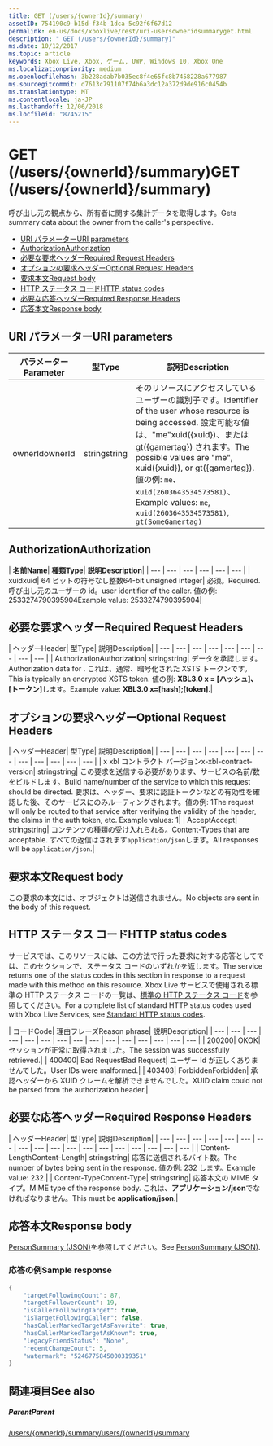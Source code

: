 ```yaml
---
title: GET (/users/{ownerId}/summary)
assetID: 754190c9-b15d-f34b-1dca-5c92f6f67d12
permalink: en-us/docs/xboxlive/rest/uri-usersowneridsummaryget.html
description: " GET (/users/{ownerId}/summary)"
ms.date: 10/12/2017
ms.topic: article
keywords: Xbox Live, Xbox, ゲーム, UWP, Windows 10, Xbox One
ms.localizationpriority: medium
ms.openlocfilehash: 3b228adab7b035ec8f4e65fc8b7458228a677987
ms.sourcegitcommit: d7613c791107f74b6a3dc12a372d9de916c0454b
ms.translationtype: MT
ms.contentlocale: ja-JP
ms.lasthandoff: 12/06/2018
ms.locfileid: "8745215"
---
```

# <a name="get-usersowneridsummary"></a><span data-ttu-id="8e6b2-104">GET (/users/{ownerId}/summary)</span><span class="sxs-lookup"><span data-stu-id="8e6b2-104">GET (/users/{ownerId}/summary)</span></span>
<span data-ttu-id="8e6b2-105">呼び出し元の観点から、所有者に関する集計データを取得します。</span><span class="sxs-lookup"><span data-stu-id="8e6b2-105">Gets summary data about the owner from the caller's perspective.</span></span>

  * [<span data-ttu-id="8e6b2-106">URI パラメーター</span><span class="sxs-lookup"><span data-stu-id="8e6b2-106">URI parameters</span></span>](#ID4EQ)
  * [<span data-ttu-id="8e6b2-107">Authorization</span><span class="sxs-lookup"><span data-stu-id="8e6b2-107">Authorization</span></span>](#ID4E2)
  * [<span data-ttu-id="8e6b2-108">必要な要求ヘッダー</span><span class="sxs-lookup"><span data-stu-id="8e6b2-108">Required Request Headers</span></span>](#ID4EBC)
  * [<span data-ttu-id="8e6b2-109">オプションの要求ヘッダー</span><span class="sxs-lookup"><span data-stu-id="8e6b2-109">Optional Request Headers</span></span>](#ID4EHD)
  * [<span data-ttu-id="8e6b2-110">要求本文</span><span class="sxs-lookup"><span data-stu-id="8e6b2-110">Request body</span></span>](#ID4EXE)
  * [<span data-ttu-id="8e6b2-111">HTTP ステータス コード</span><span class="sxs-lookup"><span data-stu-id="8e6b2-111">HTTP status codes</span></span>](#ID4ECF)
  * [<span data-ttu-id="8e6b2-112">必要な応答ヘッダー</span><span class="sxs-lookup"><span data-stu-id="8e6b2-112">Required Response Headers</span></span>](#ID4EZG)
  * [<span data-ttu-id="8e6b2-113">応答本文</span><span class="sxs-lookup"><span data-stu-id="8e6b2-113">Response body</span></span>](#ID4EGAAC)

<a id="ID4EQ"></a>


## <a name="uri-parameters"></a><span data-ttu-id="8e6b2-114">URI パラメーター</span><span class="sxs-lookup"><span data-stu-id="8e6b2-114">URI parameters</span></span>

| <span data-ttu-id="8e6b2-115">パラメーター</span><span class="sxs-lookup"><span data-stu-id="8e6b2-115">Parameter</span></span>| <span data-ttu-id="8e6b2-116">型</span><span class="sxs-lookup"><span data-stu-id="8e6b2-116">Type</span></span>| <span data-ttu-id="8e6b2-117">説明</span><span class="sxs-lookup"><span data-stu-id="8e6b2-117">Description</span></span>|
| --- | --- | --- |
| <span data-ttu-id="8e6b2-118">ownerId</span><span class="sxs-lookup"><span data-stu-id="8e6b2-118">ownerId</span></span>| <span data-ttu-id="8e6b2-119">string</span><span class="sxs-lookup"><span data-stu-id="8e6b2-119">string</span></span>| <span data-ttu-id="8e6b2-120">そのリソースにアクセスしているユーザーの識別子です。</span><span class="sxs-lookup"><span data-stu-id="8e6b2-120">Identifier of the user whose resource is being accessed.</span></span> <span data-ttu-id="8e6b2-121">設定可能な値は、"me"xuid({xuid})、または gt({gamertag}) されます。</span><span class="sxs-lookup"><span data-stu-id="8e6b2-121">The possible values are "me", xuid({xuid}), or gt({gamertag}).</span></span> <span data-ttu-id="8e6b2-122">値の例: <code>me</code>、 <code>xuid(2603643534573581)</code>、</span><span class="sxs-lookup"><span data-stu-id="8e6b2-122">Example values: <code>me</code>, <code>xuid(2603643534573581)</code>,</span></span> <code>gt(SomeGamertag)</code>|

<a id="ID4E2"></a>


## <a name="authorization"></a><span data-ttu-id="8e6b2-123">Authorization</span><span class="sxs-lookup"><span data-stu-id="8e6b2-123">Authorization</span></span>

| <b><span data-ttu-id="8e6b2-124">名前</span><span class="sxs-lookup"><span data-stu-id="8e6b2-124">Name</span></span></b>| <b><span data-ttu-id="8e6b2-125">種類</span><span class="sxs-lookup"><span data-stu-id="8e6b2-125">Type</span></span></b>| <b><span data-ttu-id="8e6b2-126">説明</span><span class="sxs-lookup"><span data-stu-id="8e6b2-126">Description</span></span></b>|
| --- | --- | --- | --- | --- | --- |
| <span data-ttu-id="8e6b2-127">xuid</span><span class="sxs-lookup"><span data-stu-id="8e6b2-127">xuid</span></span>| <span data-ttu-id="8e6b2-128">64 ビットの符号なし整数</span><span class="sxs-lookup"><span data-stu-id="8e6b2-128">64-bit unsigned integer</span></span>| <span data-ttu-id="8e6b2-129">必須。</span><span class="sxs-lookup"><span data-stu-id="8e6b2-129">Required.</span></span> <span data-ttu-id="8e6b2-130">呼び出し元のユーザーの id。</span><span class="sxs-lookup"><span data-stu-id="8e6b2-130">user identifier of the caller.</span></span> <span data-ttu-id="8e6b2-131">値の例: 2533274790395904</span><span class="sxs-lookup"><span data-stu-id="8e6b2-131">Example value: 2533274790395904</span></span>|

<a id="ID4EBC"></a>


## <a name="required-request-headers"></a><span data-ttu-id="8e6b2-132">必要な要求ヘッダー</span><span class="sxs-lookup"><span data-stu-id="8e6b2-132">Required Request Headers</span></span>

| <span data-ttu-id="8e6b2-133">ヘッダー</span><span class="sxs-lookup"><span data-stu-id="8e6b2-133">Header</span></span>| <span data-ttu-id="8e6b2-134">型</span><span class="sxs-lookup"><span data-stu-id="8e6b2-134">Type</span></span>| <span data-ttu-id="8e6b2-135">説明</span><span class="sxs-lookup"><span data-stu-id="8e6b2-135">Description</span></span>|
| --- | --- | --- | --- | --- | --- | --- | --- | --- |
| <span data-ttu-id="8e6b2-136">Authorization</span><span class="sxs-lookup"><span data-stu-id="8e6b2-136">Authorization</span></span>| <span data-ttu-id="8e6b2-137">string</span><span class="sxs-lookup"><span data-stu-id="8e6b2-137">string</span></span>| <span data-ttu-id="8e6b2-138">データを承認します。</span><span class="sxs-lookup"><span data-stu-id="8e6b2-138">Authorization data for .</span></span> <span data-ttu-id="8e6b2-139">これは、通常、暗号化された XSTS トークンです。</span><span class="sxs-lookup"><span data-stu-id="8e6b2-139">This is typically an encrypted XSTS token.</span></span> <span data-ttu-id="8e6b2-140">値の例: <b>XBL3.0 x = [ハッシュ]、[トークン]</b>します。</span><span class="sxs-lookup"><span data-stu-id="8e6b2-140">Example value: <b>XBL3.0 x=[hash];[token]</b>.</span></span>|

<a id="ID4EHD"></a>


## <a name="optional-request-headers"></a><span data-ttu-id="8e6b2-141">オプションの要求ヘッダー</span><span class="sxs-lookup"><span data-stu-id="8e6b2-141">Optional Request Headers</span></span>

| <span data-ttu-id="8e6b2-142">ヘッダー</span><span class="sxs-lookup"><span data-stu-id="8e6b2-142">Header</span></span>| <span data-ttu-id="8e6b2-143">型</span><span class="sxs-lookup"><span data-stu-id="8e6b2-143">Type</span></span>| <span data-ttu-id="8e6b2-144">説明</span><span class="sxs-lookup"><span data-stu-id="8e6b2-144">Description</span></span>|
| --- | --- | --- | --- | --- | --- | --- | --- | --- | --- | --- | --- |
| <span data-ttu-id="8e6b2-145">x xbl コントラクト バージョン</span><span class="sxs-lookup"><span data-stu-id="8e6b2-145">x-xbl-contract-version</span></span>| <span data-ttu-id="8e6b2-146">string</span><span class="sxs-lookup"><span data-stu-id="8e6b2-146">string</span></span>| <span data-ttu-id="8e6b2-147">この要求を送信する必要があります、サービスの名前/数をビルドします。</span><span class="sxs-lookup"><span data-stu-id="8e6b2-147">Build name/number of the service to which this request should be directed.</span></span> <span data-ttu-id="8e6b2-148">要求は、ヘッダー、要求に認証トークンなどの有効性を確認した後、そのサービスにのみルーティングされます。値の例: 1</span><span class="sxs-lookup"><span data-stu-id="8e6b2-148">The request will only be routed to that service after verifying the validity of the header, the claims in the auth token, etc. Example values: 1</span></span>|
| <span data-ttu-id="8e6b2-149">Accept</span><span class="sxs-lookup"><span data-stu-id="8e6b2-149">Accept</span></span>| <span data-ttu-id="8e6b2-150">string</span><span class="sxs-lookup"><span data-stu-id="8e6b2-150">string</span></span>| <span data-ttu-id="8e6b2-151">コンテンツの種類の受け入れられる。</span><span class="sxs-lookup"><span data-stu-id="8e6b2-151">Content-Types that are acceptable.</span></span> <span data-ttu-id="8e6b2-152">すべての返信はされます<code>application/json</code>します。</span><span class="sxs-lookup"><span data-stu-id="8e6b2-152">All responses will be <code>application/json</code>.</span></span>|

<a id="ID4EXE"></a>


## <a name="request-body"></a><span data-ttu-id="8e6b2-153">要求本文</span><span class="sxs-lookup"><span data-stu-id="8e6b2-153">Request body</span></span>

<span data-ttu-id="8e6b2-154">この要求の本文には、オブジェクトは送信されません。</span><span class="sxs-lookup"><span data-stu-id="8e6b2-154">No objects are sent in the body of this request.</span></span>

<a id="ID4ECF"></a>


## <a name="http-status-codes"></a><span data-ttu-id="8e6b2-155">HTTP ステータス コード</span><span class="sxs-lookup"><span data-stu-id="8e6b2-155">HTTP status codes</span></span>

<span data-ttu-id="8e6b2-156">サービスでは、このリソースには、この方法で行った要求に対する応答としてでは、このセクションで、ステータス コードのいずれかを返します。</span><span class="sxs-lookup"><span data-stu-id="8e6b2-156">The service returns one of the status codes in this section in response to a request made with this method on this resource.</span></span> <span data-ttu-id="8e6b2-157">Xbox Live サービスで使用される標準の HTTP ステータス コードの一覧は、[標準の HTTP ステータス コード](../../additional/httpstatuscodes.md)を参照してください。</span><span class="sxs-lookup"><span data-stu-id="8e6b2-157">For a complete list of standard HTTP status codes used with Xbox Live Services, see [Standard HTTP status codes](../../additional/httpstatuscodes.md).</span></span>

| <span data-ttu-id="8e6b2-158">コード</span><span class="sxs-lookup"><span data-stu-id="8e6b2-158">Code</span></span>| <span data-ttu-id="8e6b2-159">理由フレーズ</span><span class="sxs-lookup"><span data-stu-id="8e6b2-159">Reason phrase</span></span>| <span data-ttu-id="8e6b2-160">説明</span><span class="sxs-lookup"><span data-stu-id="8e6b2-160">Description</span></span>|
| --- | --- | --- | --- | --- | --- | --- | --- | --- | --- | --- | --- | --- | --- | --- |
| <span data-ttu-id="8e6b2-161">200</span><span class="sxs-lookup"><span data-stu-id="8e6b2-161">200</span></span>| <span data-ttu-id="8e6b2-162">OK</span><span class="sxs-lookup"><span data-stu-id="8e6b2-162">OK</span></span>| <span data-ttu-id="8e6b2-163">セッションが正常に取得されました。</span><span class="sxs-lookup"><span data-stu-id="8e6b2-163">The session was successfully retrieved.</span></span>|
| <span data-ttu-id="8e6b2-164">400</span><span class="sxs-lookup"><span data-stu-id="8e6b2-164">400</span></span>| <span data-ttu-id="8e6b2-165">Bad Request</span><span class="sxs-lookup"><span data-stu-id="8e6b2-165">Bad Request</span></span>| <span data-ttu-id="8e6b2-166">ユーザー Id が正しくありませんでした。</span><span class="sxs-lookup"><span data-stu-id="8e6b2-166">User IDs were malformed.</span></span>|
| <span data-ttu-id="8e6b2-167">403</span><span class="sxs-lookup"><span data-stu-id="8e6b2-167">403</span></span>| <span data-ttu-id="8e6b2-168">Forbidden</span><span class="sxs-lookup"><span data-stu-id="8e6b2-168">Forbidden</span></span>| <span data-ttu-id="8e6b2-169">承認ヘッダーから XUID クレームを解析できませんでした。</span><span class="sxs-lookup"><span data-stu-id="8e6b2-169">XUID claim could not be parsed from the authorization header.</span></span>|

<a id="ID4EZG"></a>


## <a name="required-response-headers"></a><span data-ttu-id="8e6b2-170">必要な応答ヘッダー</span><span class="sxs-lookup"><span data-stu-id="8e6b2-170">Required Response Headers</span></span>

| <span data-ttu-id="8e6b2-171">ヘッダー</span><span class="sxs-lookup"><span data-stu-id="8e6b2-171">Header</span></span>| <span data-ttu-id="8e6b2-172">型</span><span class="sxs-lookup"><span data-stu-id="8e6b2-172">Type</span></span>| <span data-ttu-id="8e6b2-173">説明</span><span class="sxs-lookup"><span data-stu-id="8e6b2-173">Description</span></span>|
| --- | --- | --- | --- | --- | --- | --- | --- | --- | --- | --- | --- | --- | --- | --- | --- | --- | --- |
| <span data-ttu-id="8e6b2-174">Content-Length</span><span class="sxs-lookup"><span data-stu-id="8e6b2-174">Content-Length</span></span>| <span data-ttu-id="8e6b2-175">string</span><span class="sxs-lookup"><span data-stu-id="8e6b2-175">string</span></span>| <span data-ttu-id="8e6b2-176">応答に送信されるバイト数。</span><span class="sxs-lookup"><span data-stu-id="8e6b2-176">The number of bytes being sent in the response.</span></span> <span data-ttu-id="8e6b2-177">値の例: 232 します。</span><span class="sxs-lookup"><span data-stu-id="8e6b2-177">Example value: 232.</span></span>|
| <span data-ttu-id="8e6b2-178">Content-Type</span><span class="sxs-lookup"><span data-stu-id="8e6b2-178">Content-Type</span></span>| <span data-ttu-id="8e6b2-179">string</span><span class="sxs-lookup"><span data-stu-id="8e6b2-179">string</span></span>| <span data-ttu-id="8e6b2-180">応答本文の MIME タイプ。</span><span class="sxs-lookup"><span data-stu-id="8e6b2-180">MIME type of the response body.</span></span> <span data-ttu-id="8e6b2-181">これは、<b>アプリケーション/json</b>でなければなりません。</span><span class="sxs-lookup"><span data-stu-id="8e6b2-181">This must be <b>application/json</b>.</span></span>|

<a id="ID4EGAAC"></a>


## <a name="response-body"></a><span data-ttu-id="8e6b2-182">応答本文</span><span class="sxs-lookup"><span data-stu-id="8e6b2-182">Response body</span></span>

<span data-ttu-id="8e6b2-183">[PersonSummary (JSON)](../../json/json-personsummary.md)を参照してください。</span><span class="sxs-lookup"><span data-stu-id="8e6b2-183">See [PersonSummary (JSON)](../../json/json-personsummary.md).</span></span>

<a id="ID4ESAAC"></a>


### <a name="sample-response"></a><span data-ttu-id="8e6b2-184">応答の例</span><span class="sxs-lookup"><span data-stu-id="8e6b2-184">Sample response</span></span>


```cpp
{
    "targetFollowingCount": 87,
    "targetFollowerCount": 19,
    "isCallerFollowingTarget": true,
    "isTargetFollowingCaller": false,
    "hasCallerMarkedTargetAsFavorite": true,
    "hasCallerMarkedTargetAsKnown": true,
    "legacyFriendStatus": "None",
    "recentChangeCount": 5,
    "watermark": "5246775845000319351"
}

```


<a id="ID4E3AAC"></a>


## <a name="see-also"></a><span data-ttu-id="8e6b2-185">関連項目</span><span class="sxs-lookup"><span data-stu-id="8e6b2-185">See also</span></span>

<a id="ID4E5AAC"></a>


##### <a name="parent"></a><span data-ttu-id="8e6b2-186">Parent</span><span class="sxs-lookup"><span data-stu-id="8e6b2-186">Parent</span></span>

[<span data-ttu-id="8e6b2-187">/users/{ownerId}/summary</span><span class="sxs-lookup"><span data-stu-id="8e6b2-187">/users/{ownerId}/summary</span></span>](uri-usersowneridsummary.md)
